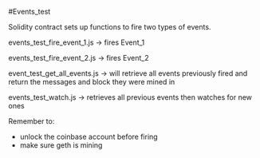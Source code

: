 #Events_test

Solidity contract sets up functions to fire two types of events.

events_test_fire_event_1.js -> fires Event_1

events_test_fire_event_2.js -> fires Event_2

event_test_get_all_events.js -> will retrieve all events previously fired and return the messages and block they were mined in 

events_test_watch.js -> retrieves all previous events then watches for new ones


Remember to:
* unlock the coinbase account before firing
* make sure geth is mining

